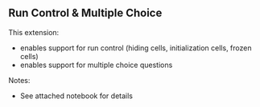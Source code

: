 ## Run Control & Multiple Choice

This extension:

- enables support for run control (hiding cells, initialization cells, frozen cells)
- enables support for multiple choice questions

Notes:

- See attached notebook for details
